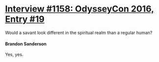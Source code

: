 # [Interview #1158: OdysseyCon 2016, Entry #19](https://www.theoryland.com/intvmain.php?i=1158#19)

Would a savant look different in the spiritual realm than a regular human?

#### Brandon Sanderson

Yes, yes.

